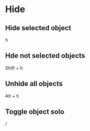 # Hide

## Hide selected object
h

## Hde not selected objects
Shift + h

## Unhide all objects
Alt + h

## Toggle object solo
/

